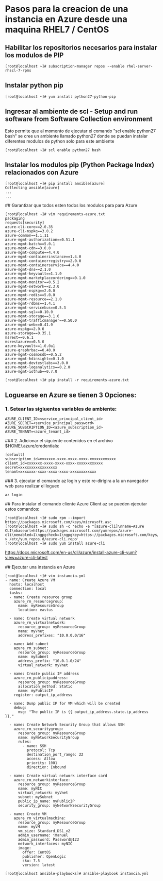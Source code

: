 # Pasos para la creacion de una instancia en Azure desde una maquina RHEL7 / CentOS

## Habilitar los repositorios necesarios para instalar los modulos de PIP 
```
[root@localhost ~]# subscription-manager repos --enable rhel-server-rhscl-7-rpms
``` 

## Instalar python pip
```
[root@localhost ~]# yum install python27-python-pip
``` 

## Ingresar al ambiente de scl - Setup and run software from Software Collection environment
Esto permite que al momento de ejecutar el comando "scl enable python27 bash" se cree un ambiente llamado python27 donde se puedan instalar diferentes modulos de python solo para este ambiente

```
[root@localhost ~]# scl enable python27 bash
```
## Instalar los modulos pip (Python Package Index) relacionados con Azure
```
[root@localhost ~]# pip install ansible[azure]
Collecting ansible[azure]
...
...
```

## Garantizar que todos esten todos los modulos para para Azure
```
[root@localhost ~]# vim requirements-azure.txt
packaging
requests[security]
azure-cli-core==2.0.35
azure-cli-nspkg==3.0.2
azure-common==1.1.11
azure-mgmt-authorization==0.51.1
azure-mgmt-batch==5.0.1
azure-mgmt-cdn==3.0.0
azure-mgmt-compute==4.4.0
azure-mgmt-containerinstance==1.4.0
azure-mgmt-containerregistry==2.0.0
azure-mgmt-containerservice==4.4.0
azure-mgmt-dns==2.1.0
azure-mgmt-keyvault==1.1.0
azure-mgmt-marketplaceordering==0.1.0
azure-mgmt-monitor==0.5.2
azure-mgmt-network==2.3.0
azure-mgmt-nspkg==2.0.0
azure-mgmt-redis==5.0.0
azure-mgmt-resource==2.1.0
azure-mgmt-rdbms==1.4.1
azure-mgmt-servicebus==0.5.3
azure-mgmt-sql==0.10.0
azure-mgmt-storage==3.1.0
azure-mgmt-trafficmanager==0.50.0
azure-mgmt-web==0.41.0
azure-nspkg==2.0.0
azure-storage==0.35.1
msrest==0.6.1
msrestazure==0.5.0
azure-keyvault==1.0.0a1
azure-graphrbac==0.40.0
azure-mgmt-cosmosdb==0.5.2
azure-mgmt-hdinsight==0.1.0
azure-mgmt-devtestlabs==3.0.0
azure-mgmt-loganalytics==0.2.0
azure-mgmt-iothub==0.7.0

[root@localhost ~]# pip install -r requirements-azure.txt
```

## Loguearse en Azure se tienen 3 Opciones:

### 1. Setear las sigiuentes variables de ambiente:
```
AZURE_CLIENT_ID=<service_principal_client_id>
AZURE_SECRET=<service_principal_password>
AZURE_SUBSCRIPTION_ID=<azure_subscription_id>
AZURE_TENANT=<azure_tenant_id>
```

### 2. Adicionar el siguiente contenidos en el archivo $HOME/.azure/credentials:
```
[default]
subscription_id=xxxxxxx-xxxx-xxxx-xxxx-xxxxxxxxxxxx
client_id=xxxxxxx-xxxx-xxxx-xxxx-xxxxxxxxxxxx
secret=xxxxxxxxxxxxxxxxx
tenant=xxxxxxx-xxxx-xxxx-xxxx-xxxxxxxxxxxx
```


### 3. ejecutar el comando az login y este re-dirigira a la un navegador web para realizar el logueo
```
az login
```
## Para instalar el comando cliente Azure Client az se pueden ejecutar estos comandos:
```
[root@localhost ~]# sudo rpm --import https://packages.microsoft.com/keys/microsoft.asc
[root@localhost ~]# sudo sh -c 'echo -e "[azure-cli]\nname=Azure CLI\nbaseurl=https://packages.microsoft.com/yumrepos/azure-cli\nenabled=1\ngpgcheck=1\ngpgkey=https://packages.microsoft.com/keys/microsoft.asc" > /etc/yum.repos.d/azure-cli.repo'
[root@localhost ~]# sudo yum install azure-cli
```
https://docs.microsoft.com/en-us/cli/azure/install-azure-cli-yum?view=azure-cli-latest



## Ejecutar una instancia en Azure
```
[root@localhost ~]# vim instancia.yml
- name: Create Azure VM
  hosts: localhost
  connection: local
  tasks:
  - name: Create resource group
    azure_rm_resourcegroup:
      name: myResourceGroup
      location: eastus

  - name: Create virtual network
    azure_rm_virtualnetwork:
      resource_group: myResourceGroup
      name: myVnet
      address_prefixes: "10.0.0.0/16"

  - name: Add subnet
    azure_rm_subnet:
      resource_group: myResourceGroup
      name: mySubnet
      address_prefix: "10.0.1.0/24"
      virtual_network: myVnet

  - name: Create public IP address
    azure_rm_publicipaddress:
      resource_group: myResourceGroup
      allocation_method: Static
      name: myPublicIP
    register: output_ip_address

  - name: Dump public IP for VM which will be created
    debug:
      msg: "The public IP is {{ output_ip_address.state.ip_address }}."

  - name: Create Network Security Group that allows SSH
    azure_rm_securitygroup:
      resource_group: myResourceGroup
      name: myNetworkSecurityGroup
      rules:
        - name: SSH
          protocol: Tcp
          destination_port_range: 22
          access: Allow
          priority: 1001
          direction: Inbound

  - name: Create virtual network interface card
    azure_rm_networkinterface:
      resource_group: myResourceGroup
      name: myNIC
      virtual_network: myVnet
      subnet: mySubnet
      public_ip_name: myPublicIP
      security_group: myNetworkSecurityGroup

  - name: Create VM
    azure_rm_virtualmachine:
      resource_group: myResourceGroup
      name: myVM
      vm_size: Standard_DS1_v2
      admin_username: jmanuel
      admin_password: Password@123
      network_interfaces: myNIC
      image:
        offer: CentOS
        publisher: OpenLogic
        sku: 7.5
        version: latest

[root@localhost ansible-playbooks]# ansible-playbook instancia.yml
```
